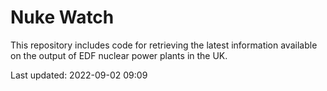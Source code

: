 # Nuke Watch

This repository includes code for retrieving the latest information available on the output of EDF nuclear power plants in the UK.

Last updated: 2022-09-02 09:09